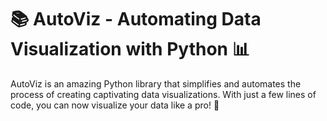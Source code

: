 # 📚 AutoViz - Automating Data Visualization with Python 📊

AutoViz is an amazing Python library that simplifies and automates the process of creating captivating data visualizations. With just a few lines of code, you can now visualize your data like a pro! 🎉